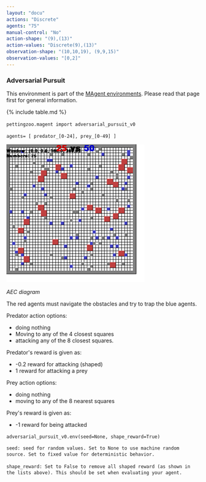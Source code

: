 ```yaml
---
layout: "docu"
actions: "Discrete"
agents: "75"
manual-control: "No"
action-shape: "(9),(13)"
action-values: "Discrete(9),(13)"
observation-shape: "(10,10,19), (9,9,15)"
observation-values: "[0,2]"
---
```


### Adversarial Pursuit

This environment is part of the [MAgent environments](../magent). Please read that page first for general information.

{% include table.md %}


`pettingzoo.magent import adversarial_pursuit_v0`

`agents= [ predator_[0-24], prey_[0-49] ]`

![](magent_adversarial_pursuit.gif)

*AEC diagram*

The red agents must navigate the obstacles and try to trap the blue agents.

Predator action options:

* doing nothing
* Moving to any of the 4 closest squares
* attacking any of the 8 closest squares.

Predator's reward is given as:

* -0.2 reward for attacking (shaped)
* 1 reward for attacking a prey

Prey action options:

* doing nothing
* moving to any of the 8 nearest squares

Prey's reward is given as:

* -1 reward for being attacked

```
adversarial_pursuit_v0.env(seed=None, shape_reward=True)
```

```
seed: seed for random values. Set to None to use machine random source. Set to fixed value for deterministic behavior.

shape_reward: Set to False to remove all shaped reward (as shown in the lists above). This should be set when evaluating your agent.
```
